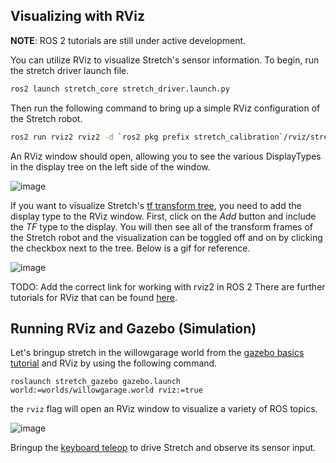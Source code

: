 ## Visualizing with RViz

**NOTE**: ROS 2 tutorials are still under active development. 

You can utilize RViz to visualize Stretch's sensor information. To begin, run the stretch driver launch file.

```bash
ros2 launch stretch_core stretch_driver.launch.py
```

<!-- TODO: Make this rviz config file available to users in the main branch -->
Then run the following command to bring up a simple RViz configuration of the Stretch robot.
```bash
ros2 run rviz2 rviz2 -d `ros2 pkg prefix stretch_calibration`/rviz/stretch_simple_test.rviz
```
An RViz window should open, allowing you to see the various DisplayTypes in the display tree on the left side of the window.

![image](https://raw.githubusercontent.com/hello-robot/stretch_tutorials/ROS2/images/simple_rviz.png)

If you want to visualize Stretch's [tf transform tree](http://wiki.ros.org/rviz/DisplayTypes/TF), you need to add the display type to the RViz window. First, click on the *Add* button and include the *TF*  type to the display. You will then see all of the transform frames of the Stretch robot and the visualization can be toggled off and on by clicking the checkbox next to the tree. Below is a gif for reference.

![image](https://raw.githubusercontent.com/hello-robot/stretch_tutorials/ROS2/images/rviz_adding_tf.gif)

TODO: Add the correct link for working with rviz2 in ROS 2
There are further tutorials for RViz that can be found [here](http://wiki.ros.org/rviz/Tutorials).


## Running RViz and Gazebo (Simulation)
Let's bringup stretch in the willowgarage world from the [gazebo basics tutorial](gazebo_basics.md) and RViz by using the following command.

```
roslaunch stretch_gazebo gazebo.launch world:=worlds/willowgarage.world rviz:=true
```
the `rviz` flag will open an RViz window  to visualize a variety of ROS topics.

![image](https://raw.githubusercontent.com/hello-robot/stretch_tutorials/ROS2/images/willowgarage_with_rviz.png)

Bringup the [keyboard teleop](teleoperating_stretch.md) to drive Stretch and observe its sensor input.

